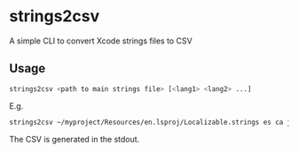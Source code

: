# strings2csv

A simple CLI to convert Xcode strings files to CSV

## Usage

```bash
strings2csv <path to main strings file> [<lang1> <lang2> ...]
```

E.g.

```bash
strings2csv ~/myproject/Resources/en.lsproj/Localizable.strings es ca ja
```

The CSV is generated in the stdout.
